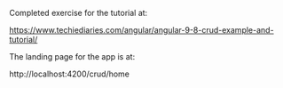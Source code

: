 Completed exercise for the tutorial at:

https://www.techiediaries.com/angular/angular-9-8-crud-example-and-tutorial/

The landing page for the app is at:

http://localhost:4200/crud/home
